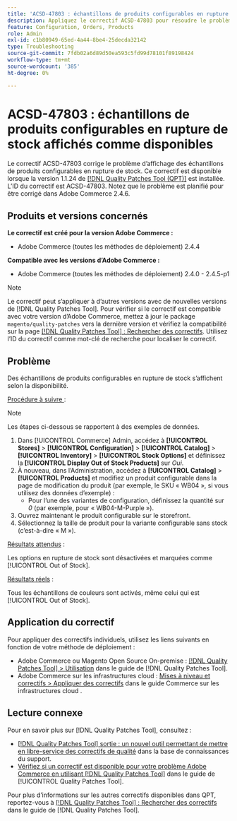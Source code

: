 ```yaml
---
title: 'ACSD-47803 : échantillons de produits configurables en rupture de stock affichés comme disponibles'
description: Appliquez le correctif ACSD-47803 pour résoudre le problème d’Adobe Commerce où des échantillons de produits configurables en rupture de stock s’affichaient comme disponibles.
feature: Configuration, Orders, Products
role: Admin
exl-id: c1b80949-65ed-4a44-8be4-25decda32142
type: Troubleshooting
source-git-commit: 7fdb02a6d89d50ea593c5fd99d78101f89198424
workflow-type: tm+mt
source-wordcount: '385'
ht-degree: 0%

---
```


# ACSD-47803 : échantillons de produits configurables en rupture de stock affichés comme disponibles

Le correctif ACSD-47803 corrige le problème d’affichage des échantillons de produits configurables en rupture de stock. Ce correctif est disponible lorsque la version 1.1.24 de [[!DNL Quality Patches Tool (QPT)]](https://experienceleague.adobe.com/fr/docs/commerce-operations/tools/quality-patches-tool/quality-patches-tool-to-self-serve-quality-patches) est installée. L’ID du correctif est ACSD-47803. Notez que le problème est planifié pour être corrigé dans Adobe Commerce 2.4.6.

## Produits et versions concernés

**Le correctif est créé pour la version Adobe Commerce :**

* Adobe Commerce (toutes les méthodes de déploiement) 2.4.4

**Compatible avec les versions d’Adobe Commerce :**

* Adobe Commerce (toutes les méthodes de déploiement) 2.4.0 - 2.4.5-p1

>[!NOTE]
>
>Le correctif peut s’appliquer à d’autres versions avec de nouvelles versions de [!DNL Quality Patches Tool]. Pour vérifier si le correctif est compatible avec votre version d’Adobe Commerce, mettez à jour le package `magento/quality-patches` vers la dernière version et vérifiez la compatibilité sur la page [[!DNL Quality Patches Tool] : Rechercher des correctifs](https://experienceleague.adobe.com/tools/commerce-quality-patches/index.html?lang=fr). Utilisez l’ID du correctif comme mot-clé de recherche pour localiser le correctif.

## Problème

Des échantillons de produits configurables en rupture de stock s’affichent selon la disponibilité.

<u>Procédure à suivre </u> :

>[!NOTE]
>
>Les étapes ci-dessous se rapportent à des exemples de données.

1. Dans [!UICONTROL Commerce] Admin, accédez à **[!UICONTROL Stores]** > **[!UICONTROL Configuration]** > **[!UICONTROL Catalog]** > **[!UICONTROL Inventory]** > **[!UICONTROL Stock Options]** et définissez la **[!UICONTROL Display Out of Stock Products]** sur *Oui*.
1. À nouveau, dans l’Administration, accédez à **[!UICONTROL Catalog]** > **[!UICONTROL Products]** et modifiez un produit configurable dans la page de modification du produit (par exemple, le SKU « WB04 », si vous utilisez des données d’exemple) :
   * Pour l’une des variantes de configuration, définissez la quantité sur *0* (par exemple, pour « WB04-M-Purple »).
1. Ouvrez maintenant le produit configurable sur le storefront.
1. Sélectionnez la taille de produit pour la variante configurable sans stock (c’est-à-dire « M »).

<u>Résultats attendus</u> :

Les options en rupture de stock sont désactivées et marquées comme [!UICONTROL Out of Stock].

<u>Résultats réels</u> :

Tous les échantillons de couleurs sont activés, même celui qui est [!UICONTROL Out of Stock].

## Application du correctif

Pour appliquer des correctifs individuels, utilisez les liens suivants en fonction de votre méthode de déploiement :

* Adobe Commerce ou Magento Open Source On-premise : [[!DNL Quality Patches Tool] > Utilisation](/help/tools/quality-patches-tool/usage.md) dans le guide de [!DNL Quality Patches Tool].
* Adobe Commerce sur les infrastructures cloud : [Mises à niveau et correctifs > Appliquer des correctifs](https://experienceleague.adobe.com/docs/commerce-cloud-service/user-guide/develop/upgrade/apply-patches.html?lang=fr) dans le guide Commerce sur les infrastructures cloud .

## Lecture connexe

Pour en savoir plus sur [!DNL Quality Patches Tool], consultez :

* [[!DNL Quality Patches Tool] sortie : un nouvel outil permettant de mettre en libre-service des correctifs de qualité](https://experienceleague.adobe.com/fr/docs/commerce-operations/tools/quality-patches-tool/quality-patches-tool-to-self-serve-quality-patches) dans la base de connaissances du support.
* [Vérifiez si un correctif est disponible pour votre problème Adobe Commerce en utilisant [!DNL Quality Patches Tool]](/help/tools/quality-patches-tool/patches-available-in-qpt/check-patch-for-magento-issue-with-magento-quality-patches.md) dans le guide de [!UICONTROL Quality Patches Tool].


Pour plus d’informations sur les autres correctifs disponibles dans QPT, reportez-vous à [[!DNL Quality Patches Tool] : Rechercher des correctifs](https://experienceleague.adobe.com/tools/commerce-quality-patches/index.html?lang=fr) dans le guide de [!DNL Quality Patches Tool].
